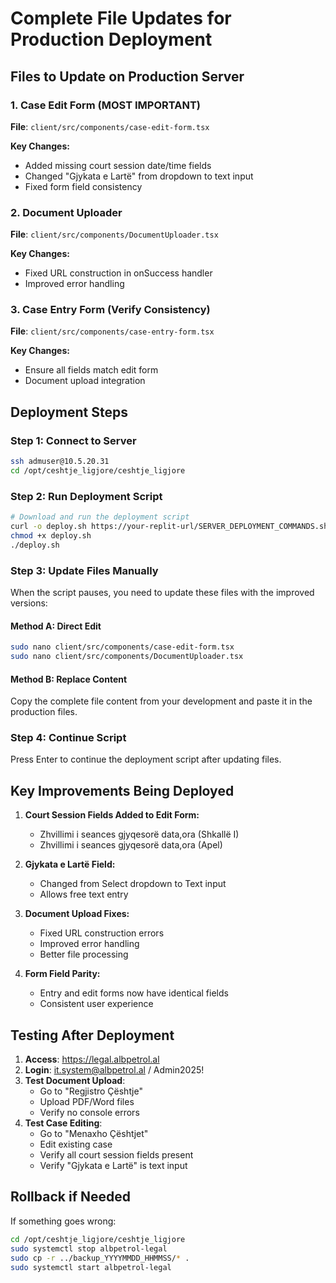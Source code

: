 # Complete File Updates for Production Deployment

## Files to Update on Production Server

### 1. Case Edit Form (MOST IMPORTANT)
**File**: `client/src/components/case-edit-form.tsx`

**Key Changes:**
- Added missing court session date/time fields
- Changed "Gjykata e Lartë" from dropdown to text input
- Fixed form field consistency

### 2. Document Uploader
**File**: `client/src/components/DocumentUploader.tsx`

**Key Changes:**
- Fixed URL construction in onSuccess handler
- Improved error handling

### 3. Case Entry Form (Verify Consistency)
**File**: `client/src/components/case-entry-form.tsx`

**Key Changes:**
- Ensure all fields match edit form
- Document upload integration

## Deployment Steps

### Step 1: Connect to Server
```bash
ssh admuser@10.5.20.31
cd /opt/ceshtje_ligjore/ceshtje_ligjore
```

### Step 2: Run Deployment Script
```bash
# Download and run the deployment script
curl -o deploy.sh https://your-replit-url/SERVER_DEPLOYMENT_COMMANDS.sh
chmod +x deploy.sh
./deploy.sh
```

### Step 3: Update Files Manually
When the script pauses, you need to update these files with the improved versions:

#### Method A: Direct Edit
```bash
sudo nano client/src/components/case-edit-form.tsx
sudo nano client/src/components/DocumentUploader.tsx
```

#### Method B: Replace Content
Copy the complete file content from your development and paste it in the production files.

### Step 4: Continue Script
Press Enter to continue the deployment script after updating files.

## Key Improvements Being Deployed

1. **Court Session Fields Added to Edit Form:**
   - Zhvillimi i seances gjyqesorë data,ora (Shkallë I)
   - Zhvillimi i seances gjyqesorë data,ora (Apel)

2. **Gjykata e Lartë Field:**
   - Changed from Select dropdown to Text input
   - Allows free text entry

3. **Document Upload Fixes:**
   - Fixed URL construction errors
   - Improved error handling
   - Better file processing

4. **Form Field Parity:**
   - Entry and edit forms now have identical fields
   - Consistent user experience

## Testing After Deployment

1. **Access**: https://legal.albpetrol.al
2. **Login**: it.system@albpetrol.al / Admin2025!
3. **Test Document Upload**:
   - Go to "Regjistro Çështje"
   - Upload PDF/Word files
   - Verify no console errors
4. **Test Case Editing**:
   - Go to "Menaxho Çështjet"
   - Edit existing case
   - Verify all court session fields present
   - Verify "Gjykata e Lartë" is text input

## Rollback if Needed

If something goes wrong:
```bash
cd /opt/ceshtje_ligjore/ceshtje_ligjore
sudo systemctl stop albpetrol-legal
sudo cp -r ../backup_YYYYMMDD_HHMMSS/* .
sudo systemctl start albpetrol-legal
```